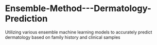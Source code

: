 # Ensemble-Method---Dermatology-Prediction
Utilizing various ensemble machine learning models to accurately predict dermatology based on family history and clinical samples

